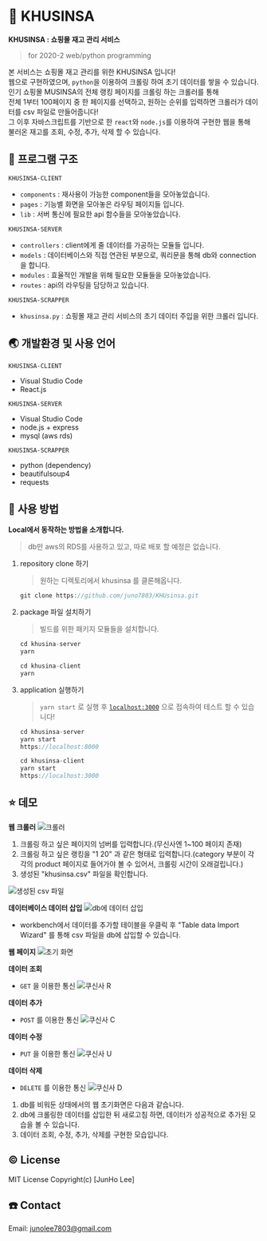 # 👔 KHUSINSA

**KHUSINSA : 쇼핑몰 재고 관리 서비스**
> for 2020-2 web/python programming

본 서비스는 쇼핑몰 재고 관리를 위한 KHUSINSA 입니다!   
웹으로 구현하였으며, `python`을 이용하여 크롤링 하여 초기 데이터를 쌓을 수 있습니다.   
인기 쇼핑몰 MUSINSA의 전체 랭킹 페이지를 크롤링 하는 크롤러를 통해   
전체 1부터 100페이지 중 한 페이지를 선택하고, 원하는 순위를 입력하면 크롤러가 데이터를 csv 파일로 만들어줍니다!   
그 이후 자바스크립트를 기반으로 한 `react`와 `node.js`를 이용하여 구현한 웹을 통해   
불러온 재고를 조회, 수정, 추가, 삭제 할 수 있습니다.

## 🔖 프로그램 구조

`KHUSINSA-CLIENT`

- `components` : 재사용이 가능한 component들을 모아놓았습니다.
- `pages` : 기능별 화면을 모아놓은 라우팅 페이지들 입니다.
- `lib` : 서버 통신에 필요한 api 함수들을 모아놓았습니다.

`KHUSINSA-SERVER`

- `controllers` : client에게 줄 데이터를 가공하는 모듈들 입니다.
- `models` : 데이터베이스와 직접 연관된 부분으로, 쿼리문을 통해 db와 connection을 합니다.
- `modules` : 효율적인 개발을 위해 필요한 모듈들을 모아놓았습니다.
- `routes` : api의 라우팅을 담당하고 있습니다.

`KHUSINSA-SCRAPPER`

- `khusinsa.py` : 쇼핑몰 재고 관리 서비스의 초기 데이터 주입을 위한 크롤러 입니다.

## 🌏 개발환경 및 사용 언어

`KHUSINSA-CLIENT`

- Visual Studio Code
- React.js

`KHUSINSA-SERVER`

- Visual Studio Code
- node.js + express
- mysql (aws rds)

`KHUSINSA-SCRAPPER`

- python
(dependency)
- beautifulsoup4
- requests


## 🔎 사용 방법

**Local에서 동작하는 방법을 소개합니다.**
> db만 aws의 RDS를 사용하고 있고, 따로 배포 할 예정은 없습니다.

1. repository clone 하기
    > 원하는 디렉토리에서 khusinsa 를 클론해옵니다.

    ```jsx
    git clone https://github.com/juno7803/KHUsinsa.git
    ```

2. package 파일 설치하기
    > 빌드를 위한 패키지 모듈들을 설치합니다.

    ```jsx
    cd khusina-server
    yarn

    cd khusina-client
    yarn
    ```

3. application 실행하기
    > `yarn start` 로 실행 후 [`localhost:3000`](http://localhost:3000) 으로 접속하여 테스트 할 수 있습니다!

    ```jsx
    cd khusinsa-server
    yarn start
    https://localhost:8000

    cd khusinsa-client
    yarn start
    https://localhost:3000
    ```

## ⭐️ 데모

**웹 크롤러**
![크롤러](https://khusinsa.s3.amazonaws.com/%E1%84%8F%E1%85%AE%E1%84%89%E1%85%B5%E1%86%AB%E1%84%89%E1%85%A1/new/%E1%84%8F%E1%85%B3%E1%84%85%E1%85%A9%E1%86%AF%E1%84%85%E1%85%B5%E1%86%BC+%E1%84%89%E1%85%B5%E1%86%AF%E1%84%92%E1%85%A2%E1%86%BC.png)

1. 크롤링 하고 싶은 페이지의 넘버를 입력합니다.(무신사엔 1~100 페이지 존재)
2. 크롤링 하고 싶은 랭킹을 "1 20" 과 같은 형태로 입력합니다.(category 부분이 각각의 product 페이지로 들어가야 볼 수 있어서, 크롤링 시간이 오래걸립니다.)
3. 생성된 "khusinsa.csv" 파일을 확인합니다.

![생성된 csv 파일](https://khusinsa.s3.amazonaws.com/%E1%84%8F%E1%85%AE%E1%84%89%E1%85%B5%E1%86%AB%E1%84%89%E1%85%A1/csv%E1%84%91%E1%85%A1%E1%84%8B%E1%85%B5%E1%86%AF.png)

**데이터베이스 데이터 삽입**
![db에 데이터 삽입](https://khusinsa.s3.amazonaws.com/%E1%84%8F%E1%85%AE%E1%84%89%E1%85%B5%E1%86%AB%E1%84%89%E1%85%A1/new/%E1%84%8F%E1%85%AE%E1%84%89%E1%85%B5%E1%86%AB%E1%84%89%E1%85%A1+%E1%84%83%E1%85%B5%E1%84%87%E1%85%B5+import.gif)
- workbench에서 데이터를 추가할 테이블을 우클릭 후 "Table data Import Wizard" 를 통해 csv 파일을 db에 삽입할 수 있습니다.

**웹 페이지**
![초기 화면](https://khusinsa.s3.amazonaws.com/%E1%84%8F%E1%85%AE%E1%84%89%E1%85%B5%E1%86%AB%E1%84%89%E1%85%A1/%E1%84%8F%E1%85%AE%E1%84%89%E1%85%B5%E1%86%AB%E1%84%89%E1%85%A1+%E1%84%8B%E1%85%B0%E1%86%B8+%E1%84%8E%E1%85%A9%E1%84%80%E1%85%B5%E1%84%92%E1%85%AA%E1%84%86%E1%85%A7%E1%86%AB.gif)

**데이터 조회**
- `GET` 을 이용한 통신
![쿠신사 R](https://khusinsa.s3.amazonaws.com/%E1%84%8F%E1%85%AE%E1%84%89%E1%85%B5%E1%86%AB%E1%84%89%E1%85%A1/new/%E1%84%8F%E1%85%AE%E1%84%89%E1%85%B5%E1%86%AB%E1%84%89%E1%85%A1+R.gif)

**데이터 추가**
- `POST` 를 이용한 통신
![쿠신사 C](https://khusinsa.s3.amazonaws.com/%E1%84%8F%E1%85%AE%E1%84%89%E1%85%B5%E1%86%AB%E1%84%89%E1%85%A1/new/%E1%84%8F%E1%85%AE%E1%84%89%E1%85%B5%E1%86%AB%E1%84%89%E1%85%A1+C.gif)

**데이터 수정**
- `PUT` 을 이용한 통신
![쿠신사 U](https://khusinsa.s3.amazonaws.com/%E1%84%8F%E1%85%AE%E1%84%89%E1%85%B5%E1%86%AB%E1%84%89%E1%85%A1/new/%E1%84%8F%E1%85%AE%E1%84%89%E1%85%B5%E1%86%AB%E1%84%89%E1%85%A1U+%E1%84%8C%E1%85%A5%E1%84%8B%E1%85%AD%E1%86%BC%E1%84%85%E1%85%A3%E1%86%BC.gif)

**데이터 삭제**
- `DELETE` 를 이용한 통신
![쿠신사 D](https://khusinsa.s3.amazonaws.com/%E1%84%8F%E1%85%AE%E1%84%89%E1%85%B5%E1%86%AB%E1%84%89%E1%85%A1/new/%E1%84%8F%E1%85%AE%E1%84%89%E1%85%B5%E1%86%AB%E1%84%89%E1%85%A1+D.gif)

1. db를 비워둔 상태에서의 웹 초기화면은 다음과 같습니다.
2. db에 크롤링한 데이터를 삽입한 뒤 새로고침 하면, 데이터가 성공적으로 추가된 모습을 볼 수 있습니다.
3. 데이터 조회, 수정, 추가, 삭제를 구현한 모습입니다.


## © License
MIT License Copyright(c) [JunHo Lee]   

## ☎️ Contact
Email: junolee7803@gmail.com